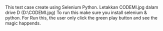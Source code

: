 This test case create using Selenium Python. 
Letakkan CODEMI.jpg dalam drive D (D:\CODEMI.jpg)
To run this make sure you install selenium & python.
For Run this, the user only click the green play button and see the magic happends.
